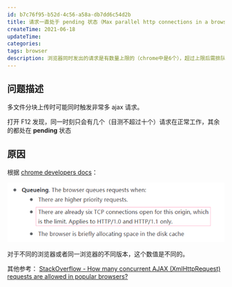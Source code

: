 ```yaml
---
id: b7c76f95-b52d-4c56-a58a-db7dd6c54d2b
title: 请求一直处于 pending 状态（Max parallel http connections in a browser）
createTime: 2021-06-18
updateTime:
categories:
tags: browser
description: 浏览器同时发出的请求是有数量上限的（chrome中是6个），超过上限后需排队等待，即 pending 状态
---
```


## 问题描述

多文件分块上传时可能同时触发非常多 ajax 请求。

打开 F12 发现，同一时刻只会有几个（目测不超过十个）请求在正常工作，其余的都处在 **pending** 状态

## 原因

根据 [chrome developers docs](https://developer.chrome.com/docs/devtools/network/reference/#timing-explanation)：

![在这里插入图片描述](../post-assets/9b0c5094-ffb3-4622-ad99-f89f7988af44.png)

对于不同的浏览器或者同一浏览器的不同版本，这个数值是不同的。

其他参考：
[StackOverflow - How many concurrent AJAX (XmlHttpRequest) requests are allowed in popular browsers?](https://stackoverflow.com/questions/985431/max-parallel-http-connections-in-a-browser)
